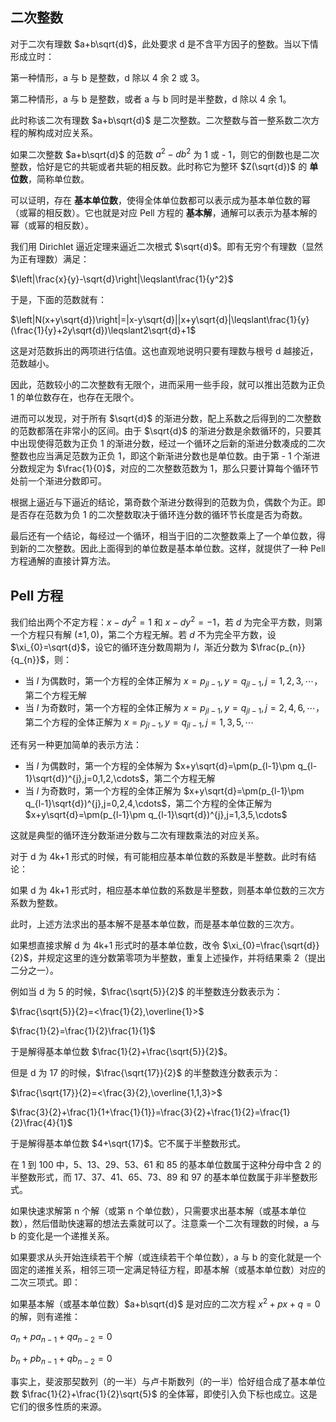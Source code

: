 ## 二次整数

对于二次有理数 $a+b\sqrt{d}$，此处要求 d 是不含平方因子的整数。当以下情形成立时：

第一种情形，a 与 b 是整数，d 除以 4 余 2 或 3。

第二种情形，a 与 b 是整数，或者 a 与 b 同时是半整数，d 除以 4 余 1。

此时称该二次有理数 $a+b\sqrt{d}$ 是二次整数。二次整数与首一整系数二次方程的解构成对应关系。

如果二次整数 $a+b\sqrt{d}$ 的范数 $a^2-db^2$ 为 1 或 - 1，则它的倒数也是二次整数，恰好是它的共轭或者共轭的相反数。此时称它为整环 $Z(\sqrt{d})$ 的 **单位数**，简称单位数。

可以证明，存在 **基本单位数**，使得全体单位数都可以表示成为基本单位数的幂（或幂的相反数）。它也就是对应 Pell 方程的 **基本解**，通解可以表示为基本解的幂（或幂的相反数）。

我们用 Dirichlet 逼近定理来逼近二次根式 $\sqrt{d}$。即有无穷个有理数（显然为正有理数）满足：

$\left|\frac{x}{y}-\sqrt{d}\right|\leqslant\frac{1}{y^2}$

于是，下面的范数就有：

$\left|N(x+y\sqrt{d})\right|=|x-y\sqrt{d}||x+y\sqrt{d}|\leqslant\frac{1}{y}(\frac{1}{y}+2y\sqrt{d})\leqslant2\sqrt{d}+1$

这是对范数拆出的两项进行估值。这也直观地说明只要有理数与根号 d 越接近，范数越小。

因此，范数较小的二次整数有无限个，进而采用一些手段，就可以推出范数为正负 1 的单位数存在，也存在无限个。

进而可以发现，对于所有 $\sqrt{d}$ 的渐进分数，配上系数之后得到的二次整数的范数都落在非常小的区间。由于 $\sqrt{d}$ 的渐进分数是余数循环的，只要其中出现使得范数为正负 1 的渐进分数，经过一个循环之后新的渐进分数凑成的二次整数也应当满足范数为正负 1，即这个新渐进分数也是单位数。由于第 - 1 个渐进分数规定为 $\frac{1}{0}$，对应的二次整数范数为 1，那么只要计算每个循环节处前一个渐进分数即可。

根据上逼近与下逼近的结论，第奇数个渐进分数得到的范数为负，偶数个为正。即是否存在范数为负 1 的二次整数取决于循环连分数的循环节长度是否为奇数。

最后还有一个结论，每经过一个循环，相当于旧的二次整数乘上了一个单位数，得到新的二次整数。因此上面得到的单位数是基本单位数。这样，就提供了一种 Pell 方程通解的直接计算方法。

## Pell 方程

我们给出两个不定方程：$x-dy^{2}=1$ 和 $x-dy^{2}=-1$，若 $d$ 为完全平方数，则第一个方程只有解 $(\pm1,0)$，第二个方程无解。若 $d$ 不为完全平方数，设 $\xi_{0}=\sqrt{d}$，设它的循环连分数周期为 $l$，渐近分数为 $\frac{p_{n}}{q_{n}}$，则：

- 当 $l$ 为偶数时，第一个方程的全体正解为 $x=p_{jl-1},y=q_{jl-1},j=1,2,3,\cdots$，第二个方程无解
- 当 $l$ 为奇数时，第一个方程的全体正解为 $x=p_{jl-1},y=q_{jl-1},j=2,4,6,\cdots$，第二个方程的全体正解为 $x=p_{jl-1},y=q_{jl-1},j=1,3,5,\cdots$

还有另一种更加简单的表示方法：

- 当 $l$ 为偶数时，第一个方程的全体解为 $x+y\sqrt{d}=\pm(p_{l-1}\pm q_{l-1}\sqrt{d})^{j},j=0,1,2,\cdots$，第二个方程无解
- 当 $l$ 为奇数时，第一个方程的全体正解为 $x+y\sqrt{d}=\pm(p_{l-1}\pm q_{l-1}\sqrt{d})^{j},j=0,2,4,\cdots$，第二个方程的全体正解为 $x+y\sqrt{d}=\pm(p_{l-1}\pm q_{l-1}\sqrt{d})^{j},j=1,3,5,\cdots$

这就是典型的循环连分数渐进分数与二次有理数乘法的对应关系。

对于 d 为 4k+1 形式的时候，有可能相应基本单位数的系数是半整数。此时有结论：

如果 d 为 4k+1 形式时，相应基本单位数的系数是半整数，则基本单位数的三次方系数为整数。

此时，上述方法求出的基本解不是基本单位数，而是基本单位数的三次方。

如果想直接求解 d 为 4k+1 形式时的基本单位数，改令 $\xi_{0}=\frac{\sqrt{d}}{2}$，并规定这里的连分数第零项为半整数，重复上述操作，并将结果乘 2（提出二分之一）。

例如当 d 为 5 的时候，$\frac{\sqrt{5}}{2}$ 的半整数连分数表示为：

$\frac{\sqrt{5}}{2}=<\frac{1}{2},\overline{1}>$

$\frac{1}{2}=\frac{1}{2}\frac{1}{1}$

于是解得基本单位数 $\frac{1}{2}+\frac{\sqrt{5}}{2}$。

但是 d 为 17 的时候，$\frac{\sqrt{17}}{2}$ 的半整数连分数表示为：

$\frac{\sqrt{17}}{2}=<\frac{3}{2},\overline{1,1,3}>$

$\frac{3}{2}+\frac{1}{1+\frac{1}{1}}=\frac{3}{2}+\frac{1}{2}=\frac{1}{2}\frac{4}{1}$

于是解得基本单位数 $4+\sqrt{17}$。它不属于半整数形式。

在 1 到 100 中，5、13、29、53、61 和 85 的基本单位数属于这种分母中含 2 的半整数形式，而 17、37、41、65、73、89 和 97 的基本单位数属于非半整数形式。

如果快速求解第 n 个解（或第 n 个单位数），只需要求出基本解（或基本单位数），然后借助快速幂的想法去乘就可以了。注意乘一个二次有理数的时候，a 与 b 的变化是一个递推关系。

如果要求从头开始连续若干个解（或连续若干个单位数），a 与 b 的变化就是一个固定的递推关系，相邻三项一定满足特征方程，即基本解（或基本单位数）对应的二次三项式。即：

如果基本解（或基本单位数）$a+b\sqrt{d}$ 是对应的二次方程 $x^2+px+q=0$ 的解，则有递推：

$a_n+pa_{n-1}+qa_{n-2}=0$

$b_n+pb_{n-1}+qb_{n-2}=0$

事实上，斐波那契数列（的一半）与卢卡斯数列（的一半）恰好组合成了基本单位数 $\frac{1}{2}+\frac{1}{2}\sqrt{5}$ 的全体幂，即使引入负下标也成立。这是它们的很多性质的来源。
